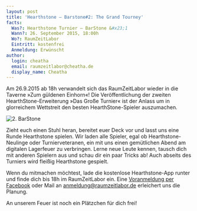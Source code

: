```yaml
---
layout: post
title: 'Hearthstone – Barstone#2: The Grand Tourney'
facts:
  Was?: Hearthstone Turnier — BarStone &#x23;1
  Wann?: 26. September 2015, 18:00h
  Wo?: RaumZeitLabor
  Eintritt: kostenfrei
  Anmeldung: Erwünscht
author:
  login: cheatha
  email: raumzeitlabor@cheatha.de
  display_name: Cheatha
---
```


Am 26.9.2015 ab 18h verwandelt sich das RaumZeitLabor wieder in die Taverne »Zum güldenen Einhorn«! Die Veröffentlichung der zweiten HearthStone-Erweiterung »Das Große Turnier« ist der Anlass um in glorreichem Wettstreit den besten HearthStone-Spieler auszumachen.

![2. BarStone](/assets/2015-barstone-2.jpg)

<!--more-->

Zieht euch einen Stuhl heran, bereitet euer Deck vor und lasst uns eine Runde Hearthstone spielen. Wir laden alle Spieler, egal ob Hearthstone-Neulinge oder Turnierveteranen, ein mit uns einen gemütlichen Abend am digitalen Lagerfeuer zu verbringen. Lerne neue Leute kennen, tausch dich mit anderen Spielern aus und schau dir ein paar Tricks ab! Auch abseits des Turniers wird fleißig Hearthstone gespielt.

Wenn du mitmachen möchtest, lade die kostenlose Hearthstone-App runter und finde dich bis 18h im RaumZeitLabor ein. Eine [Voranmeldung per Facebook](https://www.facebook.com/events/466784346835055/) oder Mail an [anmeldung@raumzeitlabor.de](anmeldung@raumzeitlabor.de) erleichert uns die Planung.

An unserem Feuer ist noch ein Plätzchen für dich frei!
